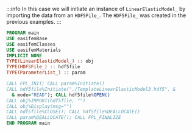 :::info
In this case we will initiate an instance of `LinearElasticModel_` by importing the data from an `HDF5File_`. The `HDF5File_` was created in the previous examples.
:::

```fortran
PROGRAM main
USE easifemBase
USE easifemClasses
USE easifemMaterials
IMPLICIT NONE
TYPE(LinearElasticModel_) :: obj
TYPE(HDF5File_) :: hdf5file
TYPE(ParameterList_) :: param

CALL FPL_INIT; CALL param%Initiate()
CALL hdf5file%Initiate("./TemplateLinearElasticModel3.hdf5", &
  & mode="READ"); CALL hdf5file%OPEN()
CALL obj%IMPORT(hdf5file, "")
CALL obj%Display(msg="")
CALL hdf5file%CLOSE(); CALL hdf5file%DEALLOCATE()
CALL param%DEALLOCATE(); CALL FPL_FINALIZE
END PROGRAM main
```
